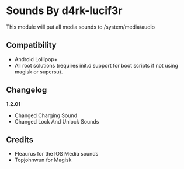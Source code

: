 # Sounds By d4rk-lucif3r
This module will put all media sounds  to /system/media/audio

## Compatibility
* Android Lollipop+
* All root solutions (requires init.d support for boot scripts if not using magisk or supersu).

## Changelog
**1.2.01**
- Changed Charging Sound
- Changed Lock And Unlock Sounds

## Credits
- Fleaurus for the IOS Media sounds
- Topjohnwun for Magisk
